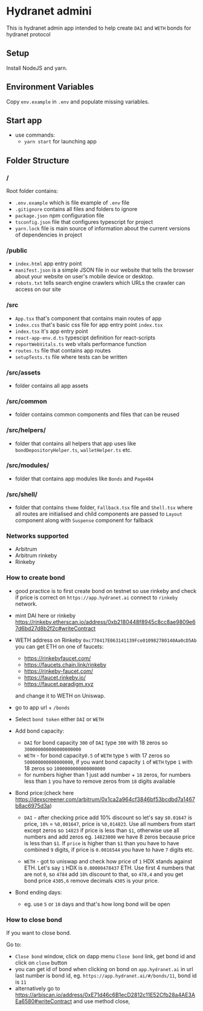 # Hydranet admini

This is hydranet admin app intended to help create `DAI` and `WETH` bonds for hydranet protocol

## Setup

Install NodeJS and yarn.

## Environment Variables

Copy `env.example` in `.env` and populate missing variables.

## Start app

- use commands:
  - `yarn start` for launching app

## Folder Structure

### /

Root folder contains:

- `.env.example` which is file example of `.env` file
- `.gitignore` contains all files and folders to ignore
- `package.json` npm configuration file
- `tsconfig.json` file that configures typescript for project
- `yarn.lock` file is main source of information about the current versions of dependencies in project

### /public

- `index.html` app entry point
- `manifest.json` is a simple JSON file in our website that tells the browser about your website on user's mobile device or desktop.
- `robots.txt` tells search engine crawlers which URLs the crawler can access on our site

### /src

- `App.tsx` that's component that contains main routes of app
- `index.css` that's basic css file for app entry point `index.tsx`
- `index.tsx` it's app entry point
- `react-app-env.d.ts` typescipt definition for react-scripts
- `reportWebVitals.ts` web vitals performance function
- `routes.ts` file that contains app routes
- `setupTests.ts` file where tests can be written

### /src/assets

- folder contains all app assets

### /src/common

- folder contains common components and files that can be reused

### /src/helpers/

- folder that contains all helpers that app uses like `bondDepositoryHelper.ts`, `walletHelper.ts` etc.

### /src/modules/

- folder that contains app modules like `Bonds` and `Page404`

### /src/shell/

- folder that contains `theme` folder, `Fallback.tsx` file and `Shell.tsx` where all routes are initialised and child components are passed to `Layout` component along with `Suspense` component for fallback

### Networks supported

- Arbitrum
- Arbitrum rinkeby
- Rinkeby

### How to create bond

- good practice is to first create bond on testnet so use rinkeby and check if price is correct on `https://app.hydranet.ai` connect to `rinkeby` network.
- mint DAI here or rinkeby https://rinkeby.etherscan.io/address/0xb2180448f8945c8cc8ae9809e67d6bd27d8b2f2c#writeContract
- WETH address on Rinkeby `0xc778417E063141139Fce010982780140Aa0cD5Ab` you can get ETH on one of faucets:

  - https://rinkebyfaucet.com/
  - https://faucets.chain.link/rinkeby
  - https://rinkeby-faucet.com/
  - https://faucet.rinkeby.io/
  - https://faucet.paradigm.xyz

  and change it to WETH on Uniswap.

- go to app url + `/bonds`
- Select `bond token` either `DAI` or `WETH`
- Add bond capacity:

  - `DAI` for bond capacity `300` of `DAI` type `300` with 18 zeros so `300000000000000000000`
  - `WETH` - for bond capacity`0.5` of `WETH` type `5` with 17 zeros so `500000000000000000`, if you want bond capacity `1` of `WETH` type `1` with 18 zeros so `1000000000000000000`
  - for numbers higher than 1 just add number + `18` zeros, for numbers less than `1` you have to remove zeros from `18` digits available

- Bond price:(check here https://dexscreener.com/arbitrum/0x1ca2a964cf3846bf53bcdbd7a1467b8ac6975d3a)

  - `DAI` - after checking price add 10% discount so let's say `$0.01647` is price, `10%` = `%0,001647`, price is `%0,014823`.
    Use all numbers from start except zeros so `14823` if price is less than `$1`, otherwise use all numbers and add zeros eg. `14823000` we have 8 zeros because price is less than `$1`.
    If `price` is higher than `$1` than you have to have combined `9` digits, if price is `0.0016544` you have to have `7` digits etc.

  - `WETH` - got to uniswap and check how price of `1` HDX stands against ETH. Let's say `1` HDX is `0.00000478437` ETH.
    Use first 4 numbers that are not `0`, so `4784` add `10%` discount to that, so `478,4` and you get bond price `4305,6` remove decimals `4305` is your price.

- Bond ending days:
  - eg. use `5` or `10` days and that's how long bond will be open

### How to close bond

If you want to close bond.

Go to:

- `Close bond` window, click on dapp menu `Close bond` link, get bond id and click on `close` button
- you can get id of bond when clicking on bond on `app.hydranet.ai` in url last number is bond id,
  eg. `https://app.hydranet.ai/#/bonds/11`, bond id is `11`
- alternatively go to https://arbiscan.io/address/0xE71d46c6B1ecD2812c11E52Cfb28a4AE3AEa6580#writeContract and use method close,
